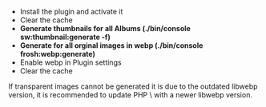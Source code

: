 * Install the plugin and activate it
* Clear the cache
* **Generate thumbnails for all Albums (./bin/console sw:thumbnail:generate -f)**
* **Generate for all orginal images in webp (./bin/console frosh:webp:generate)**
* Enable webp in Plugin settings
* Clear the cache

If transparent images cannot be generated it is due to the outdated libwebp version, it is recommended to update PHP \ with a newer libwebp version.
